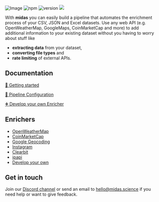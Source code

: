 
![Image](https://i.imgur.com/QhEPsca.png)
![npm](https://img.shields.io/npm/v/npm.svg?style=for-the-badge)
![version](https://img.shields.io/badge/version-0.1-blue.svg?Cache=true&style=for-the-badge)
[<img src="https://i.imgur.com/xID4Ncu.png">](https://discord.gg/zBYnHuN)

With **midas** you can easily build a pipeline that automates the enrichment process of your CSV, JSON and Excel datasets. Use any web API (e.g. OpenWeatherMap, GoogleMaps, CoinMarketCap and more) to add additional information to your existing dataset without you having to worry about stuff like

- **extracting data** from your dataset,
- **converting file types** and
- **rate limiting** of external APIs.



## **Documentation**

[🚀 Getting started](https://github.com/midas-science/midas/wiki/Getting-Started)

[🔧 Pipeline Configuration](https://github.com/midas-science/midas/wiki/Pipeline-Configuration)

[➕ Develop your own Enricher](https://github.com/midas-science/midas/wiki/Develop-your-own-Enricher)



## **Enrichers**

- [OpenWeatherMap](https://github.com/midas-science/enricher-openweathermap)
- [CoinMarketCap](https://github.com/midas-science/enricher-coinmarketcap)
- [Google Geocoding](https://github.com/midas-science/enricher-googlegeocoding)
- [Instagram](https://github.com/midas-science/enricher-instagramlocation)
- [Clearbit](https://github.com/midas-science/enricher-clearbit)
- [ipapi](https://github.com/midas-science/enricher-ipapi)
- [Develop your own](https://github.com/midas-science/midas/wiki/Develop-your-own-Enricher)


## **Get in touch**
Join our [Discord channel](https://discord.gg/zBYnHuN) or send an email to hello@midas.science if you need help or want to give feedback.
